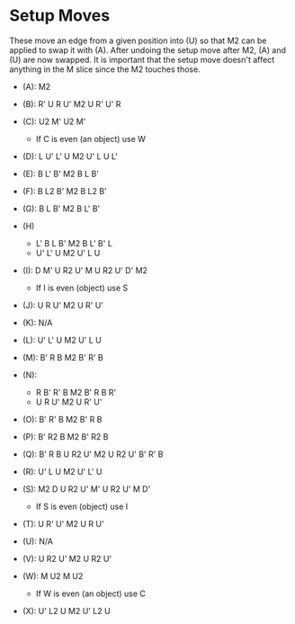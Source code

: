 # Setup Moves
These move an edge from a given position into (U) so that M2 can be applied
to swap it with (A). After undoing the setup move after M2, (A) and (U) are
now swapped. It is important that the setup move doesn't affect anything in the M slice
since the M2 touches those.

- (A): M2

- (B): R' U R U' M2 U R' U' R

- (C): U2 M' U2 M'
    - If C is even (an object) use W

- (D): L U' L' U M2 U' L U L'

- (E): B L' B' M2 B L B'

- (F): B L2 B' M2 B L2 B'

- (G): B L B' M2 B L' B'

- (H)
    - L' B L B' M2 B L' B' L
    - U' L' U M2 U' L U

- (I): D M' U R2 U' M U R2 U' D' M2
    - If I is even (object) use S

- (J): U R U' M2 U R' U'

- (K): N/A

- (L): U' L' U M2 U' L U

- (M): B' R B M2 B' R' B

- (N):
    - R B' R' B M2 B' R B R'
    - U R U' M2 U R' U'

- (O): B' R' B M2 B' R B

- (P): B' R2 B M2 B' R2 B

- (Q): B' R B U R2 U' M2 U R2 U' B' R' B

- (R): U' L U M2 U' L' U

- (S): M2 D U R2 U' M' U R2 U' M D'
    - If S is even (object) use I

- (T): U R' U' M2 U R U'

- (U): N/A

- (V): U R2 U' M2 U R2 U'

- (W): M U2 M U2
    - If W is even (an object) use C

- (X): U' L2 U M2 U' L2 U